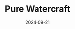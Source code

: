 ---  
layout: startup_page  
title: "Pure Watercraft"  
id: "purewatercraft.com"  
permalink: "/purewatercraftpurewatercraft.com09212024/"  
website: "https://purewatercraft.com/"  
funding_round: "Series A"  
funding_amount: "$23M"  
investors: "General Motors"  
about: "Pure Watercraft developed and manufactured electric outboard motors and battery systems for boats, aiming to replace gas-powered alternatives with cleaner, quieter options. They offered various packages, from propulsion systems to complete boats, but faced challenges in the market, ultimately leading to receivership."  
markets: "Electric Vehicles, Marine Technology, GreenTech, Sports"  
hq: "Seattle, Washington, United States"  
founded_year: "2011"  
linkedin: "https://www.linkedin.com/company/pure-watercraft"  
twitter: "https://twitter.com/PureWatercraft"  
instagram: ""  
facebook: "http://www.facebook.com/PureWC"  
crunchbase: "https://www.crunchbase.com/organization/pure-watercraft"  
pitchbook: "https://pitchbook.com/profiles/company/93161-17"  

date_display: "21-Sep-2024"  
date: "2024-09-21"

# SEO Optimization  
meta_title: "Pure Watercraft - Series A Funding ($23M)"  
meta_description: "Pure Watercraft, Pure Watercraft developed and manufactured electric outboard motors and battery systems for boats, aiming to replace gas-powered alternatives with cle..."  
meta_keywords: "Pure Watercraft, Electric Vehicles, Marine Technology, GreenTech, Sports, Series A funding"  
canonical_url: "https://startup.projectstartups.com/purewatercraftpurewatercraft.com09212024/"  
---